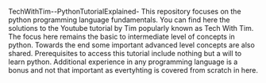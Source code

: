 TechWithTim--PythonTutorialExplained-
This repository focuses on the python programming language fundamentals. You can find here the solutions to the Youtube tutorial by Tim popularly known as Tech With Tim.
The focus here remains the basic to intermediate level of concepts in python. Towards the end some important advanced level concepts are also shared.
Prerequisites to access this tutorial include nothing but a will to learn python. Additional experience in any programming language is a bonus and not that important as evertyhting is covered from scratch in here.
